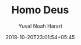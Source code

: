 ---
title: "Homo Deus"
date: 2018-10-20T23:01:54+05:45
draft: false
author: 'Yuval Noah Harari'
read_year: '2018'
book_ref_url: 'https://www.goodreads.com/book/show/31138556-homo-deus'
recommendation: '3'
url: /bookshelf/homo-deus/
---